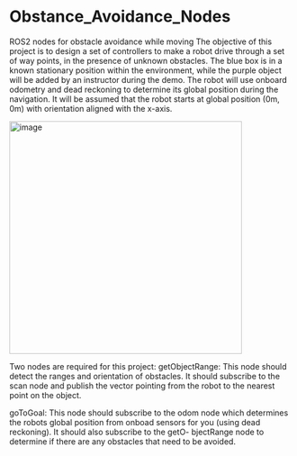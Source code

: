# Obstance_Avoidance_Nodes
ROS2 nodes for obstacle avoidance while moving 
The objective of this project is to design a set of controllers to make a robot drive through a set of
way points, in the presence of unknown obstacles. The blue box is in a known stationary position within the
environment, while the purple object will be added by an instructor during the demo. The robot will
use onboard odometry and dead reckoning to determine its global position during the navigation.
It will be assumed that the robot starts at global position (0m, 0m) with orientation aligned with
the x-axis.

<img width="413" alt="image" src="https://github.com/sreeranjj/Obstance_Avoidance_Nodes/assets/24253653/28e01c06-007a-4446-b058-8c361e4eb9b1">


Two nodes are required for this project: 
getObjectRange: This node should detect the ranges and orientation of obstacles. It should
subscribe to the scan node and publish the vector pointing from the robot to the nearest point on
the object.

goToGoal: This node should subscribe to the odom node which determines the robots global
position from onboad sensors for you (using dead reckoning). It should also subscribe to the getO-
bjectRange node to determine if there are any obstacles that need to be avoided.
